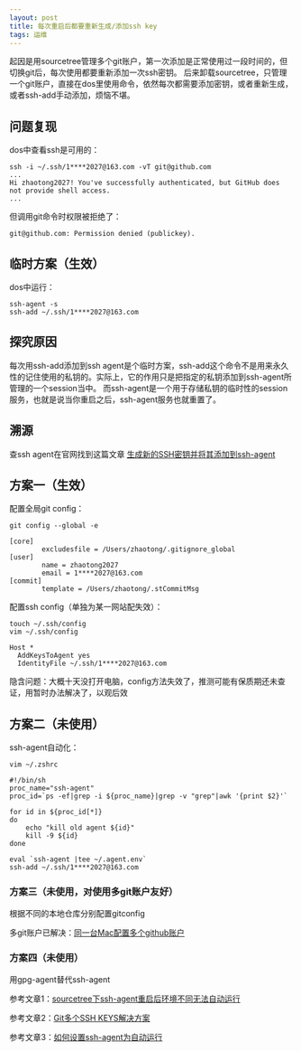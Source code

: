 ```yaml
---
layout: post
title: 每次重启后都要重新生成/添加ssh key
tags: 运维
---
```


起因是用sourcetree管理多个git账户，第一次添加是正常使用过一段时间的，但切换git后，每次使用都要重新添加一次ssh密钥。
后来卸载sourcetree，只管理一个git账户，直接在dos里使用命令，依然每次都需要添加密钥，或者重新生成，或者ssh-add手动添加，烦恼不堪。

## 问题复现
dos中查看ssh是可用的：
```
ssh -i ~/.ssh/1****2027@163.com -vT git@github.com
...
Hi zhaotong2027! You've successfully authenticated, but GitHub does not provide shell access.
...
```
但调用git命令时权限被拒绝了：
```
git@github.com: Permission denied (publickey).
```

## 临时方案（生效）
dos中运行：
```
ssh-agent -s
ssh-add ~/.ssh/1****2027@163.com
```

## 探究原因
每次用ssh-add添加到ssh agent是个临时方案，ssh-add这个命令不是用来永久性的记住使用的私钥的。实际上，它的作用只是把指定的私钥添加到ssh-agent所管理的一个session当中。
而ssh-agent是一个用于存储私钥的临时性的session服务，也就是说当你重启之后，ssh-agent服务也就重置了。

## 溯源
查ssh agent在官网找到这篇文章 [生成新的SSH密钥并将其添加到ssh-agent](https://docs.github.com/cn/authentication/connecting-to-github-with-ssh/generating-a-new-ssh-key-and-adding-it-to-the-ssh-agent?spm=a2c6h.12873639.article-detail.6.51ca1ff9UB21vq#adding-your-ssh-key-to-the-ssh-agent)

## 方案一（生效）
配置全局git config：
```
git config --global -e

[core]
        excludesfile = /Users/zhaotong/.gitignore_global
[user]
        name = zhaotong2027
        email = 1****2027@163.com
[commit]
        template = /Users/zhaotong/.stCommitMsg
```

配置ssh config（单独为某一网站配失效）：
```
touch ~/.ssh/config
vim ~/.ssh/config

Host *
  AddKeysToAgent yes
  IdentityFile ~/.ssh/1****2027@163.com
```

隐含问题：大概十天没打开电脑，config方法失效了，推测可能有保质期还未查证，用暂时办法解决了，以观后效

## 方案二（未使用）

ssh-agent自动化：
```
vim ~/.zshrc

#!/bin/sh
proc_name="ssh-agent"
proc_id=`ps -ef|grep -i ${proc_name}|grep -v "grep"|awk '{print $2}'`
 
for id in ${proc_id[*]}
do
    echo "kill old agent ${id}"
    kill -9 ${id}
done
 
eval `ssh-agent |tee ~/.agent.env`
ssh-add ~/.ssh/1****2027@163.com

```

### 方案三（未使用，对使用多git账户友好）
根据不同的本地仓库分别配置gitconfig

多git账户已解决：[同一台Mac配置多个github账户](DevOps/同一台Mac配置多个github账户)

### 方案四（未使用）
用gpg-agent替代ssh-agent

参考文章1：[sourcetree下ssh-agent重启后环境不同无法自动运行](https://www.cnblogs.com/mottledbamboo/p/8392399.html)

参考文章2：[Git多个SSH KEYS解决方案](https://developer.aliyun.com/article/6923)

参考文章3：[如何设置ssh-agent为自动运行](https://docs.oracle.com/cd/E19683-01/806-4078/6jd6cjrub/index.html)